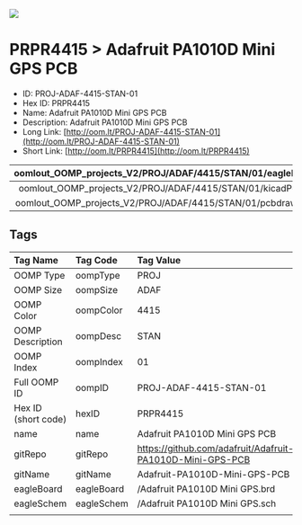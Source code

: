 


  
![][im]
# PRPR4415 > Adafruit PA1010D Mini GPS PCB

- ID: PROJ-ADAF-4415-STAN-01
- Hex ID: PRPR4415
- Name: Adafruit PA1010D Mini GPS PCB
- Description: Adafruit PA1010D Mini GPS PCB
- Long Link: [http://oom.lt/PROJ-ADAF-4415-STAN-01](http://oom.lt/PROJ-ADAF-4415-STAN-01)
- Short Link: [http://oom.lt/PRPR4415](http://oom.lt/PRPR4415)
  

|oomlout_OOMP_projects_V2/PROJ/ADAF/4415/STAN/01/eagleImage.png|oomlout_OOMP_projects_V2/PROJ/ADAF/4415/STAN/01/eagleSchemImage.png|oomlout_OOMP_projects_V2/PROJ/ADAF/4415/STAN/01/kicadPcb3dFront.png|oomlout_OOMP_projects_V2/PROJ/ADAF/4415/STAN/01/kicadPcb3dBack.png|
| :---: | :---: | :---: | :---: |
|oomlout_OOMP_projects_V2/PROJ/ADAF/4415/STAN/01/kicadPcb3d.png|oomlout_OOMP_projects_V2/PROJ/ADAF/4415/STAN/01/bomBack.png|oomlout_OOMP_projects_V2/PROJ/ADAF/4415/STAN/01/bomFront.png|oomlout_OOMP_projects_V2/PROJ/ADAF/4415/STAN/01/pcbdraw.svg|
|oomlout_OOMP_projects_V2/PROJ/ADAF/4415/STAN/01/pcbdrawBack.svg||||

## Tags
  

|Tag Name|Tag Code|Tag Value|
| :--- | :--- | :--- |
|OOMP Type|oompType|PROJ|
|OOMP Size|oompSize|ADAF|
|OOMP Color|oompColor|4415|
|OOMP Description|oompDesc|STAN|
|OOMP Index|oompIndex|01|
|Full OOMP ID|oompID|PROJ-ADAF-4415-STAN-01|
|Hex ID (short code)|hexID|PRPR4415|
|name|name|Adafruit PA1010D Mini GPS PCB|
|gitRepo|gitRepo|https://github.com/adafruit/Adafruit-PA1010D-Mini-GPS-PCB|
|gitName|gitName|Adafruit-PA1010D-Mini-GPS-PCB|
|eagleBoard|eagleBoard|/Adafruit PA1010D Mini GPS.brd|
|eagleSchem|eagleSchem|/Adafruit PA1010D Mini GPS.sch|
||||



[im]: PROJ/ADAF/4415/STAN/01/kicadPcb3d_450.png
